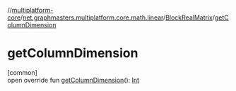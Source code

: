 //[multiplatform-core](../../../index.md)/[net.graphmasters.multiplatform.core.math.linear](../index.md)/[BlockRealMatrix](index.md)/[getColumnDimension](get-column-dimension.md)

# getColumnDimension

[common]\
open override fun [getColumnDimension](get-column-dimension.md)(): [Int](https://kotlinlang.org/api/latest/jvm/stdlib/kotlin/-int/index.html)
